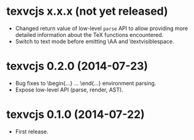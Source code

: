 # texvcjs x.x.x (not yet released)

* Changed return value of low-level `parse` API to allow providing
  more detailed information about the TeX functions encountered.
* Switch to text mode before emitting \AA and \textvisiblespace.

# texvcjs 0.2.0 (2014-07-23)

* Bug fixes to \begin{...} ... \end{...} environment parsing.
* Expose low-level API (parse, render, AST).

# texvcjs 0.1.0 (2014-07-22)

* First release.
